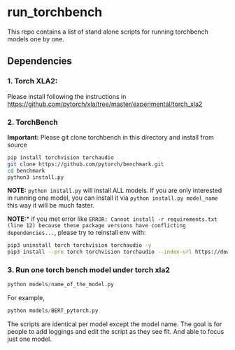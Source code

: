 # run_torchbench

This repo contains a list of stand alone scripts for running torchbench models one by one.

## Dependencies

### 1. Torch XLA2:

Please install following the instructions in 
https://github.com/pytorch/xla/tree/master/experimental/torch_xla2

### 2. TorchBench

**Important:** Please git clone torchbench in this directory and install from source

```bash
pip install torchvision torchaudio
git clone https://github.com/pytorch/benchmark.git
cd benchmark
python3 install.py
```

**NOTE:** `python install.py` will install ALL models. If you are only 
interested in running one model, you can install it via `python install.py model_name`
this way it will be much faster.

**NOTE:*** if you met error like `ERROR: Cannot install -r requirements.txt (line 12) because these package versions have conflicting dependencies...`, please try to reinstall env with:
```bash
pip3 uninstall torch torchvision torchaudio -y
pip3 install --pre torch torchvision torchaudio --index-url https://download.pytorch.org/whl/nightly/cu121
```

### 3. Run one torch bench model under torch xla2

```python
python models/name_of_the_model.py
```


For example,
```python
python models/BERT_pytorch.py
```

The scripts are identical per model except the model name.
The goal is for people to add loggings and edit the script as they see fit.
And able to focus just one model.


